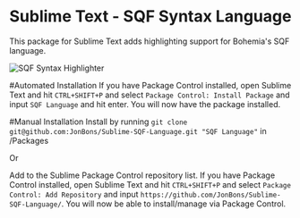 # Sublime Text - SQF Syntax Language
This package for Sublime Text adds highlighting support for Bohemia's SQF language.

![SQF Syntax Highlighter](http://puu.sh/l6n7.png "SQF Syntax Highlighter in action!")

#Automated Installation
If you have Package Control installed, open Sublime Text and hit `CTRL+SHIFT+P` and select `Package Control: Install Package` and input `SQF Language` and hit enter. You will now have the package installed.

#Manual Installation
Install by running `git clone git@github.com:JonBons/Sublime-SQF-Language.git "SQF Language"` in /Packages

Or

Add to the Sublime Package Control repository list. If you have Package Control installed, open Sublime Text and hit `CTRL+SHIFT+P` and select `Package Control: Add Repository` and input `https://github.com/JonBons/Sublime-SQF-Language/`. You will now be able to install/manage via Package Control.
